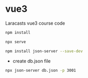 # vue3

Laracasts vue3 course code </h4>

```bash
npm install
```

```bash
npx serve 
```

```bash
npm install json-server --save-dev
```

* create db.json file

```bash
npx json-server db.json -p 3001
```